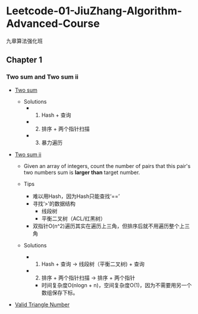 # Leetcode-01-JiuZhang-Algorithm-Advanced-Course
九章算法强化班

## Chapter 1

### Two sum and Two sum ii

- [Two sum](https://leetcode.com/problems/two-sum/)
  - Solutions
    - 1. Hash + 查询
    - 2. 排序 + 两个指针扫描
    - 3. 暴力遍历


- [Two sum ii](http://www.lintcode.com/zh-cn/problem/two-sum-ii/)
  - Given an array of integers, count the number of pairs that this pair's two numbers sum is **larger than** target number.
  - Tips
    - 难以用Hash，因为Hash只能查找‘==’
    - 寻找‘>’的数据结构
      - 线段树
      - 平衡二叉树（ACL/红黑树）
    - 双指针O(n^2)遍历其实在遍历上三角，但排序后就不用遍历整个上三角
    
  - Solutions
    - 1. Hash + 查询 -> 线段树（平衡二叉树) + 查询
    - 2. 排序 + 两个指针扫描 -> 排序 + 两个指针
      - 时间复杂度O(nlogn + n)，空间复杂度O(1)，因为不需要用另一个数组保存下标。
 

- [Valid Triangle Number](https://leetcode-cn.com/problems/valid-triangle-number/)


